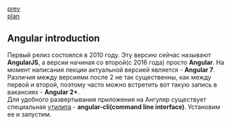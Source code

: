 <h2></h2>

<div>
</div>


<br/>
<a href="05.md">prev</a>
<br/>
<a href="00.md">plan</a>

<h2>Angular introduction</h2>

<div>
Первый релиз состоялся в 2010 году. Эту версию сейчас называют <strong>AngularJS</strong>, а
версии начиная со второй(с 2016 года) просто <strong>Angular</strong>. На момент написания лекции
актуальной версией является - <strong>Angular 7</strong>. Различия между версиями после 2 не так существенны,
как между первой и второй, поэтому часто можно встретить вот такую запись в вакансиях - <strong>Angular 2+</strong>.
</div>


<div>
Для удобного развертывания приложения на Ангуляр существует специальная <a href="https://cli.angular.io/">утилита</a> -
<strong>angular-cli(command line interface)</strong>. Установим ее и запустим.
</div>